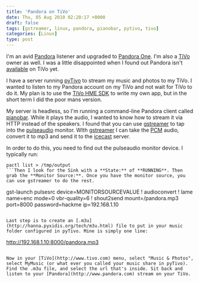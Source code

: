 ```yaml
---
title: 'Pandora on TiVo'
date: Thu, 05 Aug 2010 02:20:17 +0000
draft: false
tags: [gstreamer, linux, pandora, pianobar, pytivo, tivo]
categories: [Linux]
type: post
---
```


I'm an avid [Pandora](http://www.pandora.com/) listener and upgraded to [Pandora One](http://www.pandora.com/pandora_one). I'm also a [TiVo](http://www.tivo.com) owner as well. I was a little disappointed when I found out Pandora isn't [available](http://pr.tivo.com/easyir/customrel.do?easyirid=CA934452BA6418EF&version=live&prid=599424&releasejsp=custom_150#morecontent) on TiVo yet.

I have a server running [pyTivo](http://pytivo.sourceforge.net/wiki/index.php/PyTivo) to stream my music and photos to my TiVo. I wanted to listen to my Pandora account on my TiVo and not wait for TiVo to do it. My plan is to use the [TiVo HME SDK](http://tivohme.sourceforge.net/) to write my own app, but in the short term I did the poor mans version.

My server is headless, so I'm running a command-line Pandora client called [pianobar](http://github.com/PromyLOPh/pianobar). While it plays the audio, I wanted to know how to stream it via HTTP instead of the speakers. I found that you can use [gstreamer](http://www.gstreamer.net/) to tap into the [pulseaudio](http://fedoraproject.org/wiki/Releases/FeaturePulseaudio) monitor. WIth [gstreamer](http://www.gstreamer.net/) I can take the [PCM](http://en.wikipedia.org/wiki/Pulse-code_modulation) audio, convert it to mp3 and send it to the [icecast](http://www.icecast.org/) server.

In order to do this, you need to find out the pulseaudio monitor device. I typically run:

```
pactl list > /tmp/output
```Then I look for the Sink with a **State:** of **RUNNING**. Then grab the **Monitor Source:**. Once you have the monitor source, you can use gstreamer to do the rest.

```
gst-launch pulsesrc device=MONITORSOURCEVALUE ! audioconvert ! lame name=enc mode=0 vbr-quality=6 ! shout2send mount=/pandora.mp3 port=8000 password=hackme ip=192.168.1.10
```

Last step is to create an [.m3u](http://hanna.pyxidis.org/tech/m3u.html) file to put in your music folder configured in pyTivo. Mine is simply one line:

```
http://192.168.1.10:8000/pandora.mp3
```

Now in your [TiVo](http://www.tivo.com) menu, select "Music & Photos", select MyMusic (or what ever you called your music share in pyTivo). Find the .m3u file, and select the url that's inside. Sit back and listen to your [Pandora](http://www.pandora.com) stream on your TiVo.